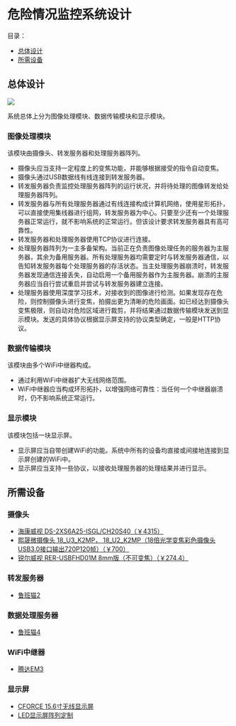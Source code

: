 # 危险情况监控系统设计

目录：

- [总体设计](#总体设计)
- [所需设备](#所需设备)

## 总体设计

![](http://www.plantuml.com/plantuml/png/bL9DIyD04BtlhnXwRw6nfn92_Q3WJQpYKQRRILdCRiBiHX7nlzlPnOH4BV6Kv7tCctbaumDoQ6sbT6sRsf4BS6lnI7TSQ_BUk2DyA82UlKPBZ6g0RMj-GpxiY5-90JsKNWH92lbyNfmGMCFZxcfex5EIzv8PtsFWEPKaDFxPed6Gvn2VHJ7Dj4VzqZPByQNNVpgpiVDJoKcbZsTsQwr1uxwY0TDbdo6pZZpDxLUwmO0FZCwNn3_gcJsPhO5xQWW3yKpMPLfE4MLJH1TJH2ibAic5V75O539yZAH9mdJ8IX1XUaGE_svn4I4fJ39LN-6VJ3PY1YKQtrI__5uxpKGkWiO5uX8r9NF44Wtp2CbsJ2j9ITyRSeVMLby0)

系统总体上分为图像处理模块、数据传输模块和显示模块。

### 图像处理模块

该模块由摄像头、转发服务器和处理服务器阵列。

- 摄像头应当支持一定程度上的变焦功能，并能够根据接受的指令自动变焦。
- 摄像头通过USB数据线有线连接到转发服务器。
- 转发服务器负责监控处理服务器阵列的运行状况，并将待处理的图像转发给处理服务器阵列。
- 转发服务器与所有处理服务器通过有线连接构成计算机网络，使用星形拓扑，可以直接使用集线器进行组网，转发服务器为中心。只要至少还有一个处理服务器正常运行，就不影响系统的正常运行。但该设计要求转发服务器具有高可靠性。
- 转发服务器和处理服务器使用TCP协议进行连接。
- 处理服务器阵列为一主多备架构。当前正在负责图像处理任务的服务器为主服务器，其余为备用服务器。所有处理服务器均需要定时与转发服务器通信，以告知转发服务器每个处理服务器的存活状态。当主处理服务器崩溃时，转发服务器发现通信连接丢失，自动启用一个备用服务器作为主服务器。崩溃的主服务器应当自行尝试重启并尝试与转发服务器建立连接。
- 处理服务器使用深度学习技术，对接收到的图像进行检测。如果发现存在危险，则控制摄像头进行变焦，拍摄出更为清晰的危险画面。如已经达到摄像头变焦极限，则自动对危险区域进行裁剪，并将结果通过数据传输模块发送到显示模块。发送的具体协议根据显示屏支持的协议类型确定，一般是HTTP协议。

### 数据传输模块

该模块由多个WiFi中继器构成。

- 通过利用WiFi中继器扩大无线网络范围。
- WiFi中继器应当构成环形拓扑，以增强网络可靠性：当任何一个中继器崩溃时，仍不影响系统正常运行。

### 显示模块

该模块包括一块显示屏。

- 显示屏应当自带创建WiFi的功能。系统中所有的设备均直接或间接地连接到显示屏创建的WiFi中。
- 显示屏应当支持一些协议，以接收处理服务器的处理结果并进行显示。

## 所需设备

### 摄像头
- [海康威视 DS-2XS6A25-ISGL/CH20S40（￥4315）](https://item.taobao.com/item.htm?from=cart&id=743196454162&skuId=5127299961563&spm=a1z0d.6639537%2F202410.item.d743196454162.5edb7484cQCDbx)
- [熙晟微摄像头 18_U3_K2MP， 18_U2_K2MP（18倍光学变焦彩色摄像头USB3.0接口输出720P120帧）（￥700）](https://item.taobao.com/item.htm?from=cart&id=811554043988&skuId=5675817355281&spm=a1z0d.6639537%2F202410.item.d811554043988.7d017484oYLGmO)
- [锐尔威视 RER-USBFHD01M 8mm版（不可变焦）（￥274.4）](https://item.taobao.com/item.htm?from=cart&id=662245508294&skuId=4954748203220&spm=a1z0d.6639537%2F202410.item.d662245508294.c4877484LHLI4i)

### 转发服务器
- [鲁班猫2](https://detail.tmall.com/item.htm?id=694035121512&pisk=gugISjOZg9XIlI4RNkAaG7RjixaSRC84v_N-ibQFwyUpyaMnGJ7ETbF-PYkTzup384MseY_rY2zU2UeaNgCL2aLT6WVVeu3zU41n5x_P8pxnwaazyKJ2uElHtz4J3nb8oIW3MSWJz8eL6yVPqCxutElnt8fCeIo9u_gh6JXR28H8WlFbOzQRJ7d6WS2OJ7QLyRd_IRFdJwIpWPFbw8B-e7LT67VlvWE8vNUTNRe8yzH-6CNzB8huJsNWAJcBtIre5cb8eXe1ya3BrkwjOg75PVNLAfGLCcoZ5WZQHueLIPgKQb3E-lxNjzcZcYi-EnSgRbnLJSlHRNax9cu7_4RPVJhZ5f3Qxs74A0F7DzE1wah_-JEsRrLAC5mtT03nd__8t2u4V-q6waqzWqrxDv1kifULwYqmzKb3pbhmomzX7MUx10HjVgyfu-i5Mg1_maN_3CO1qgYJsQ0NXRm88kFgOlR619nuv5V_3CO1qgqLsWww1C6Kq&skuId=5629028363502&spm=a1z10.5-b-s.w4004-25031601900.2.60d31514TFHHbW)
### 数据处理服务器
- [鲁班猫4](https://detail.tmall.com/item.htm?id=732375324313&pisk=g7TKR_iMmADnb2YdsBogqRYTTJhiicAF5pRbrTX3Vdp9tKpuxwXHyhd2BX7kEQ6JedXw-XWoT8pJwBICOy6B1C1Fw_NCFQNRNdbC4HXlKTQJaKhinq0DTB7P5xDmoe394dbCO6aCFb11i_cGOANbw-bPPxD8jzsEkaJBvR2YAl11Q_C7d_951N1FC6ZCPL61fs17Ra9WFN_1TsCQF_1W1P6Ngy15dya1C_CbR66BFNGOaO65PM9W1AOneONCEzKVxIylacx8PzTO9GiM9O1dTbfhv5OdCzMX-6UVhB6TPz6A1SbD6BDLuCbeuKCDKVapHI8wB19jyAQyQ395wdg4Ew-DLES9Kma61NWNcOTbdk1AJ9IXRGP8RCsWXFQHRYr2sCBCDNxibvjlJpKV3MiZQLdOKLTdfJHGEnAMRGpjIPpP2nRlwp3LRKszOEYY7I2cH_qI6fEz4M1ZHxfyYb4X3mfOnX384uSZ_1Bm6fEz4M1N6tcKwurPbf5..&skuId=5253458654394&spm=a1z10.5-b-s.w4004-25031601900.6.4f003ca94scd9X)
### WiFi中继器

- [腾达EM3](https://e.tb.cn/h.6jnnBQONlGUJeiK?tk=uDqSVXQgTgA)

### 显示屏

- [CFORCE 15.6寸无线显示屏](https://e.tb.cn/h.6jnqbwEHyEvlHFH?tk=q4D3VXQ7Ako)
- [LED显示屏阵列定制](https://e.tb.cn/h.6jj1kAk0qKPEU3k?tk=FyprVXQ9Xtn)
